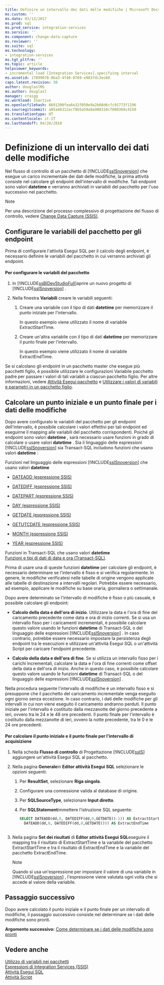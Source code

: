 ```yaml
---
title: Definire un intervallo dei dati delle modifiche | Microsoft Docs
ms.custom: ''
ms.date: 03/13/2017
ms.prod: sql
ms.prod_service: integration-services
ms.service: ''
ms.component: change-data-capture
ms.reviewer: ''
ms.suite: sql
ms.technology:
- integration-services
ms.tgt_pltfrm: ''
ms.topic: article
helpviewer_keywords:
- incremental load [Integration Services],specifying interval
ms.assetid: 17899078-8ba3-4f40-8769-e9837dc3ec60
caps.latest.revision: 30
author: douglaslMS
ms.author: douglasl
manager: craigg
ms.workload: Inactive
ms.openlocfilehash: 6691390fea6e32f050e9a2b08d6cfc91773f1196
ms.sourcegitcommit: a85a46312acf8b5a59a8a900310cf088369c4150
ms.translationtype: HT
ms.contentlocale: it-IT
ms.lasthandoff: 04/26/2018
---
```

# <a name="specify-an-interval-of-change-data"></a>Definizione di un intervallo dei dati delle modifiche
  Nel flusso di controllo di un pacchetto di [!INCLUDE[ssISnoversion](../../includes/ssisnoversion-md.md)] che esegue un carico incrementale dei dati delle modifiche, la prima attività consiste nel calcolare gli endpoint dell'intervallo di modifiche. Tali endpoint sono valori **datetime** e verranno archiviati in variabili del pacchetto per l'uso successivo nel pacchetto.  
  
> [!NOTE]  
>  Per una descrizione del processo complessivo di progettazione del flusso di controllo, vedere [Change Data Capture &#40;SSIS&#41;](../../integration-services/change-data-capture/change-data-capture-ssis.md).  
  
## <a name="set-up-package-variables-for-the-endpoints"></a>Configurare le variabili del pacchetto per gli endpoint  
 Prima di configurare l'attività Esegui SQL per il calcolo degli endpoint, è necessario definire le variabili del pacchetto in cui verranno archiviati gli endpoint.  
  
#### <a name="to-set-up-package-variables"></a>Per configurare le variabili del pacchetto  
  
1.  In [!INCLUDE[ssBIDevStudioFull](../../includes/ssbidevstudiofull-md.md)]aprire un nuovo progetto di [!INCLUDE[ssISnoversion](../../includes/ssisnoversion-md.md)] .  
  
2.  Nella finestra **Variabili** creare le variabili seguenti:  
  
    1.  Creare una variabile con il tipo di dati **datetime** per memorizzare il punto iniziale per l'intervallo.  
  
         In questo esempio viene utilizzato il nome di variabile ExtractStartTime.  
  
    2.  Creare un'altra variabile con il tipo di dati **datetime** per memorizzare il punto finale per l'intervallo.  
  
         In questo esempio viene utilizzato il nome di variabile ExtractEndTime.  
  
 Se si calcolano gli endpoint in un pacchetto master che esegue più pacchetti figlio, è possibile utilizzare le configurazioni Variabile pacchetto padre per passare i valori di tali variabili a ciascun pacchetto figlio. Per altre informazioni, vedere [Attività Esegui pacchetto](../../integration-services/control-flow/execute-package-task.md) e [Utilizzare i valori di variabili e parametri in un pacchetto figlio](../../integration-services/packages/legacy-package-deployment-ssis.md#child).  
  
## <a name="calculate-a-starting-point-and-an-ending-point-for-change-data"></a>Calcolare un punto iniziale e un punto finale per i dati delle modifiche  
 Dopo avere configurato le variabili del pacchetto per gli endpoint dell'intervallo, è possibile calcolare i valori effettivi per tali endpoint ed eseguirne il mapping alle variabili del pacchetto corrispondenti. Poiché gli endpoint sono valori **datetime** , sarà necessario usare funzioni in grado di calcolare o usare valori **datetime** . Sia il linguaggio delle espressioni [!INCLUDE[ssISnoversion](../../includes/ssisnoversion-md.md)] sia Transact-SQL includono funzioni che usano valori **datetime** :  
  
 Funzioni nel linguaggio delle espressioni [!INCLUDE[ssISnoversion](../../includes/ssisnoversion-md.md)] che usano valori **datetime**  
 -   [DATEADD &#40;espressione SSIS&#41;](../../integration-services/expressions/dateadd-ssis-expression.md)  
  
-   [DATEDIFF &#40;espressione SSIS&#41;](../../integration-services/expressions/datediff-ssis-expression.md)  
  
-   [DATEPART &#40;espressione SSIS&#41;](../../integration-services/expressions/datepart-ssis-expression.md)  
  
-   [DAY &#40;espressione SSIS&#41;](../../integration-services/expressions/day-ssis-expression.md)  
  
-   [GETDATE &#40;espressione SSIS&#41;](../../integration-services/expressions/getdate-ssis-expression.md)  
  
-   [GETUTCDATE &#40;espressione SSIS&#41;](../../integration-services/expressions/getutcdate-ssis-expression.md)  
  
-   [MONTH &#40;espressione SSIS&#41;](../../integration-services/expressions/month-ssis-expression.md)  
  
-   [YEAR &#40;espressione SSIS&#41;](../../integration-services/expressions/year-ssis-expression.md)  
  
 Funzioni in Transact-SQL che usano valori **datetime**  
 [Funzioni e tipi di dati di data e ora &#40;Transact-SQL&#41;](../../t-sql/functions/date-and-time-data-types-and-functions-transact-sql.md).  
  
 Prima di usare una di queste funzioni **datetime** per calcolare gli endpoint, è necessario determinare se l'intervallo è fisso e si verifica regolarmente. In genere, le modifiche verificatesi nelle tabelle di origine vengono applicate alle tabelle di destinazione a intervalli regolari. Potrebbe essere necessario, ad esempio, applicare le modifiche su base oraria, giornaliera o settimanale.  
  
 Dopo avere determinato se l'intervallo di modifiche è fisso o più casuale, è possibile calcolare gli endpoint:  
  
-   **Calcolo della data e dell'ora di inizio**. Utilizzare la data e l'ora di fine del caricamento precedente come data e ora di inizio correnti. Se si usa un intervallo fisso per i caricamenti incrementali, è possibile calcolare questo valore usando le funzioni **datetime** di Transact-SQL o del linguaggio delle espressioni [!INCLUDE[ssISnoversion](../../includes/ssisnoversion-md.md)] . In caso contrario, potrebbe essere necessario impostare la persistenza degli endpoint tra le esecuzioni e utilizzare un'attività Esegui SQL o un'attività Script per caricare l'endpoint precedente.  
  
-   **Calcolo della data e dell'ora di fine**. Se si utilizza un intervallo fisso per i carichi incrementali, calcolare la data e l'ora di fine correnti come offset della data e dell'ora di inizio. Anche in questo caso, è possibile calcolare questo valore usando le funzioni **datetime** di Transact-SQL o del linguaggio delle espressioni [!INCLUDE[ssISnoversion](../../includes/ssisnoversion-md.md)] .  
  
 Nella procedura seguente l'intervallo di modifiche è un intervallo fisso e si presuppone che il pacchetto del caricamento incrementale venga eseguito ogni giorno senza eccezione. In caso contrario, i dati delle modifiche per gli intervalli in cui non viene eseguito il caricamento andranno perduti. Il punto iniziale per l'intervallo è costituito dalla mezzanotte del giorno precedente a ieri, ovvero tra le 24 e le 48 ore precedenti. Il punto finale per l'intervallo è costituito dalla mezzanotte di ieri, ovvero la notte precedente, tra le 0 e le 24 ore precedenti.  
  
#### <a name="to-calculate-the-starting-point-and-ending-point-for-the-capture-interval"></a>Per calcolare il punto iniziale e il punto finale per l'intervallo di acquisizione  
  
1.  Nella scheda **Flusso di controllo** di Progettazione [!INCLUDE[ssIS](../../includes/ssis-md.md)] aggiungere un'attività Esegui SQL al pacchetto.  
  
2.  Nella pagina **Generale**in **Editor attività Esegui SQL** selezionare le opzioni seguenti:  
  
    1.  Per **ResultSet**, selezionare **Riga singola**.  
  
    2.  Configurare una connessione valida al database di origine.  
  
    3.  Per **SQLSourceType**, selezionare **Input diretto**.  
  
    4.  Per **SQLStatement**immettere l'istruzione SQL seguente:  
  
        ```sql
        SELECT DATEADD(dd,0, DATEDIFF(dd,0,GETDATE()-1)) AS ExtractStartTime,  
          DATEADD(dd,0, DATEDIFF(dd,0,GETDATE())) AS ExtractEndTime  
  
        ```  
  
3.  Nella pagina **Set dei risultati** di **Editor attività Esegui SQL**eseguire il mapping tra il risultato di ExtractStartTime e la variabile del pacchetto ExtractStartTime e tra il risultato di ExtractEndTime e la variabile del pacchetto ExtractEndTime.  
  
    > [!NOTE]  
    >  Quando si usa un'espressione per impostare il valore di una variabile in [!INCLUDE[ssISnoversion](../../includes/ssisnoversion-md.md)] , l'espressione viene valutata ogni volta che si accede al valore della variabile.  
  
## <a name="next-step"></a>Passaggio successivo  
 Dopo avere calcolato il punto iniziale e il punto finale per un intervallo di modifiche, il passaggio successivo consiste nel determinare se i dati delle modifiche sono pronti.  
  
 **Argomento successivo:** [Come determinare se i dati delle modifiche sono pronti](../../integration-services/change-data-capture/determine-whether-the-change-data-is-ready.md)  
  
## <a name="see-also"></a>Vedere anche  
 [Utilizzo di variabili nei pacchetti](http://msdn.microsoft.com/library/7742e92d-46c5-4cc4-b9a3-45b688ddb787)   
 [Espressioni di Integration Services &#40;SSIS&#41;](../../integration-services/expressions/integration-services-ssis-expressions.md)   
 [Attività Esegui SQL](../../integration-services/control-flow/execute-sql-task.md)   
 [Attività Script](../../integration-services/control-flow/script-task.md)  
  
  
